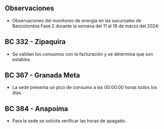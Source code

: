 ## Observaciones

<div align="right">

<!--<span style="font-size: smaller;"> Reporte semanal elaborado 02/01/2024</span> -->

</div>

- Observaciones del monitoreo de energía en las sucursales de Bancolombia Fase 2 durante la semana del 11 al 18 de marzo del 2024:

<!-- ## BC 81 - Avenida Kennedy

- La sede presentó un consumo nocturno elevado la noche del 11 de Marzo.
<!-- Se corrige novedad de la carga del AA, para el 2 de mayo se puede tomar sede como referencia. Carga del aire era muy pequeña -->


<!-- -El cambio que presento la sede fue porque se pusieron las cargas de los cajeros que siempre funcionan -->

<!-- - La sede modificó su patrón de consumo histórico a partir del 30 de noviembre de 2023, especialmente en lo que respecta a los consumos nocturnos.-->

<!-- Se normaliza la novedad en la carga de aire acondicionado fuera del horario laboral a partir del 25 de noviembre, lo que resultará en una disminución en el consumo de energía y se reflejará en ahorros.-->

## BC 332 - Zipaquira

- Se validan los consumos con la facturación y se determina que son estables.

## BC 367 - Granada Meta 

- La sede presenta un pico de consumo a las 00:00:00 horas todos los días.

## BC 384 - Anapoima 

- Para la sede se solicita verificar las horas de apagado.

<!--## BC 388 - CC Hayuelos-->



<!-- - La sede presenta consumos nocturnos del 27 al 29 febrero, se debe validar si no se presentaron trabajos operativos.-->
<!-- ## BC 478 - Mix Vía 40 -->

<!-- - La sede presenta que la carga del aire es mayor a la totalizadora. -->

<!-- ## BC 554 - Mall Plaza -->

<!-- - La sede presenta que la medida de aire acondicionado no está obteniendo datos coherentes con el patrón de consumo de la carga total -->

<!--## BC 689 - Metropolis -->

<!-- - La sede presenta altos consumos nocturnos durante toda la semana. -->

<!--## BC 775 - Bulevar 54 -->

<!-- ## BC 777 - Parque Washington -->

<!-- ## BC 802 - Puerto Lopez -->